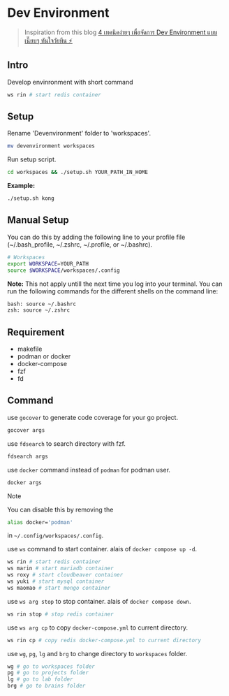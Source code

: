 # Dev Environment

> Inspiration from this blog [4 เทคนิคง่ายๆ เพื่อจัดการ Dev Environment แบบเนี๊ยบๆ ทันใจวัยทีน ⚡️](https://medium.com/@phoomparin/4-%E0%B9%80%E0%B8%97%E0%B8%84%E0%B8%99%E0%B8%B4%E0%B8%84%E0%B8%87%E0%B9%88%E0%B8%B2%E0%B8%A2%E0%B9%86-%E0%B9%80%E0%B8%9E%E0%B8%B7%E0%B9%88%E0%B8%AD%E0%B8%88%E0%B8%B1%E0%B8%94%E0%B8%81%E0%B8%B2%E0%B8%A3-dev-environment-%E0%B9%81%E0%B8%9A%E0%B8%9A%E0%B9%80%E0%B8%99%E0%B8%B5%E0%B9%8A%E0%B8%A2%E0%B8%9A%E0%B9%86-%E0%B8%97%E0%B8%B1%E0%B8%99%E0%B9%83%E0%B8%88%E0%B8%A7%E0%B8%B1%E0%B8%A2%E0%B8%97%E0%B8%B5%E0%B8%99-%EF%B8%8F-bf06f5a58a6e)

## Intro

Develop envinronment with short command

```sh
ws rin # start redis container
```

## Setup

Rename 'Devenvironment' folder to 'workspaces'.

```sh
mv devenvironment workspaces
```

Run setup script.

```sh
cd workspaces && ./setup.sh YOUR_PATH_IN_HOME
```

**Example:**

```sh
./setup.sh kong
```

## Manual Setup

You can do this by adding the following line to your profile file (~/.bash_profile, ~/.zshrc, ~/.profile, or ~/.bashrc).

```sh
# Workspaces
export WORKSPACE=YOUR_PATH
source $WORKSPACE/workspaces/.config
```

**Note:** This not apply untill the next time you log into your terminal. You can run the following commands for the different shells on the command line:

```sh
bash: source ~/.bashrc
zsh: source ~/.zshrc
```

## Requirement

- makefile
- podman or docker
- docker-compose
- fzf
- fd

## Command

use `gocover` to generate code coverage for your go project.

```sh
gocover args 
```

use `fdsearch` to search directory with fzf.

```sh
fdsearch args
```

use `docker` command instead of `podman` for podman user.

```sh
docker args
```

> [!Note]
> You can disable this by removing the
>
> ```sh
> alias docker='podman'
> ```
>
> in `~/.config/workspaces/.config`.

use `ws` command to start container. alais of `docker compose up -d`.

```sh
ws rin # start redis container
ws marin # start mariadb container
ws roxy # start cloudbeaver container
ws yuki # start mysql container
ws maomao # start mongo container
```

use `ws arg stop` to stop container. alais of `docker compose down`.

```sh
ws rin stop # stop redis container
```

use `ws arg cp` to copy `docker-compose.yml` to current directory.

```sh
ws rin cp # copy redis docker-compose.yml to current directory
```

use `wg`, `pg`, `lg` and `brg` to change directory to `workspaces` folder.

```sh
wg # go to workspaces folder
pg # go to projects folder
lg # go to lab folder
brg # go to brains folder
```
